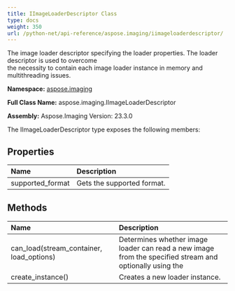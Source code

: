 ```yaml
---
title: IImageLoaderDescriptor Class
type: docs
weight: 350
url: /python-net/api-reference/aspose.imaging/iimageloaderdescriptor/
---
```


The image loader descriptor specifying the loader properties. The loader descriptor is used to overcome<br/>            the necessity to contain each image loader instance in memory and multithreading issues.

**Namespace:** [aspose.imaging](/imaging/python-net/api-reference/aspose.imaging/)

**Full Class Name:** aspose.imaging.IImageLoaderDescriptor

**Assembly:**  Aspose.Imaging Version: 23.3.0

The IImageLoaderDescriptor type exposes the following members:
## **Properties**
|**Name**|**Description**|
| :- | :- |
|supported_format|Gets the supported format.|
## **Methods**
|**Name**|**Description**|
| :- | :- |
|can_load(stream_container, load_options)|Determines whether image loader can read a new image from the specified stream and optionally using the|
|create_instance()|Creates a new loader instance.|
